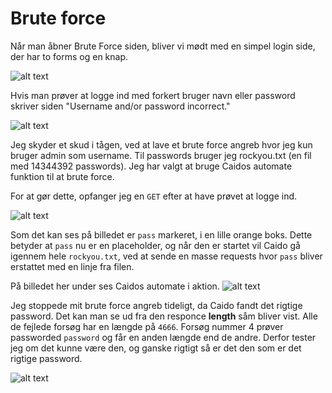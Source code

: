 # Brute force

Når man åbner Brute Force siden, bliver vi mødt med en simpel login side, der har to forms og en knap.

![alt text](image-7.png)

Hvis man prøver at logge ind med forkert bruger navn eller password skriver siden "Username and/or password incorrect."

![alt text](image-8.png)

Jeg skyder et skud i tågen, ved at lave et brute force angreb hvor jeg kun bruger admin som username. Til passwords bruger jeg rockyou.txt (en fil med 14344392 passwords). Jeg har valgt at bruge Caidos automate funktion til at brute force.

For at gør dette, opfanger jeg en `GET` efter at have prøvet at logge ind. 

![alt text](image-9.png)

Som det kan ses på billedet er `pass` markeret, i en lille orange boks. Dette betyder at `pass` nu er en placeholder, og når den er startet vil Caido gå igennem hele `rockyou.txt`, ved at sende en masse requests hvor `pass` bliver erstattet med en linje fra filen. 

På billedet her under ses Caidos automate i aktion.
![alt text](image-10.png)

Jeg stoppede mit brute force angreb tideligt, da Caido fandt det rigtige password. Det kan man se ud fra den responce **length** såm bliver vist. Alle de fejlede forsøg har en længde på `4666`. Forsøg nummer 4 prøver passworded `password` og får en anden længde end de andre. Derfor tester jeg om det kunne være den, og ganske rigtigt så er det den som er det rigtige password.

![alt text](image-11.png)